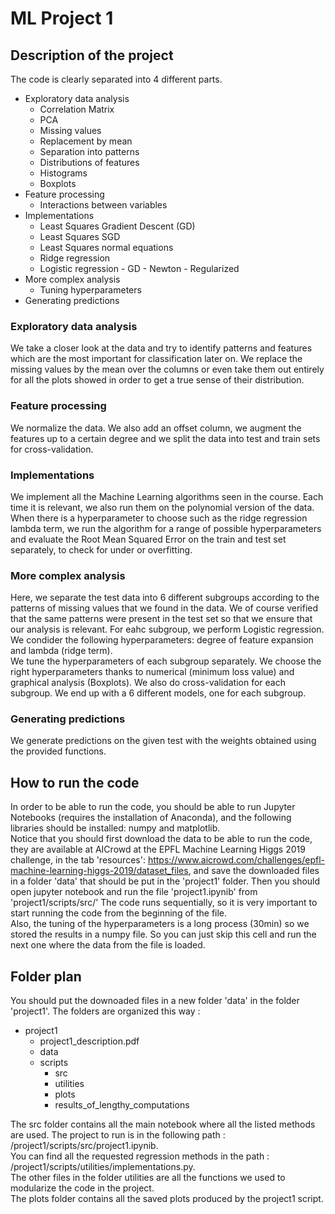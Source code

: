# ML Project 1
## Description of the project
The code is clearly separated into 4 different parts.
- Exploratory data analysis
  - Correlation Matrix
  - PCA
  - Missing values
   - Replacement by mean
   - Separation into patterns
  - Distributions of features
   - Histograms
   - Boxplots
- Feature processing
  - Interactions between variables
- Implementations
  - Least Squares Gradient Descent (GD)
  - Least Squares SGD
  - Least Squares normal equations
  - Ridge regression
  - Logistic regression
        - GD
        - Newton
        - Regularized
- More complex analysis
  - Tuning hyperparameters
- Generating predictions

### Exploratory data analysis
We take a closer look at the data and try to identify patterns and features which are the most important for classification later on.
We replace the missing values by the mean over the columns or even take them out entirely for all the plots showed in order to
get a true sense of their distribution.

### Feature processing
We normalize the data. We also add an offset column, we augment the features up to a certain degree and 
we split the data into test and train sets for cross-validation.

### Implementations
We implement all the Machine Learning algorithms seen in the course. Each time it is relevant,
we also run them on the polynomial version of the data. When there is a hyperparameter to choose such as 
the ridge regression lambda term, we run the algorithm for a range of possible hyperparameters and evaluate the 
Root Mean Squared Error on the train and test set separately, to check for under or overfitting.

### More complex analysis
Here, we separate the test data into 6 different subgroups according to the patterns of missing values that we found in the data. 
We of course verified that the same patterns were present in the test set so that we ensure that our analysis is relevant.
For eahc subgroup, we perform Logistic regression. We condider the following hyperparameters: degree of feature expansion and lambda (ridge term).  
We tune the hyperparameters of each subgroup separately. We choose the right hyperparameters thanks to numerical (minimum loss value)
and graphical analysis (Boxplots). We also do cross-validation for each subgroup.
We end up with a 6 different models, one for each subgroup.

### Generating predictions
We generate predictions on the given test with the weights obtained using the provided functions.

## How to run the code
In order to be able to run the code, you should be able to run Jupyter Notebooks (requires the installation of Anaconda), 
and the following libraries should be installed: numpy and matplotlib.  
Notice that you should first download the data to be able to run the code, they are available at AICrowd at the EPFL Machine Learning Higgs 2019 challenge, in the tab 'resources': https://www.aicrowd.com/challenges/epfl-machine-learning-higgs-2019/dataset_files, and save the downloaded files in a folder 'data' that should be put in the 'project1' folder.
Then you should open jupyter notebook and run the file 'project1.ipynib' from 'project1/scripts/src/'
The code runs sequentially, so it is very important to start running the code from the beginning of the file.  
Also, the tuning of the hyperparameters is a long process (30min) so we stored the results in a numpy file. So you can just skip this cell and run the next one where the data from the file is loaded.

## Folder plan 
You should put the downoaded files in a new folder 'data' in the folder 'project1'. 
The folders are organized this way : 
- project1
    - project1_description.pdf
    - data
    - scripts
       - src
       - utilities
       - plots
       - results_of_lengthy_computations
         
 The src folder contains all the main notebook where all the listed methods are used.
 The project to run is in the following path : /project1/scripts/src/project1.ipynib.  
 You can find all the requested regression methods in the path : /project1/scripts/utilities/implementations.py.  
 The other files in the folder utilities are all the functions we used to modularize the code in the project.  
 The plots folder contains all the saved plots produced by the project1 script.   
 
        
